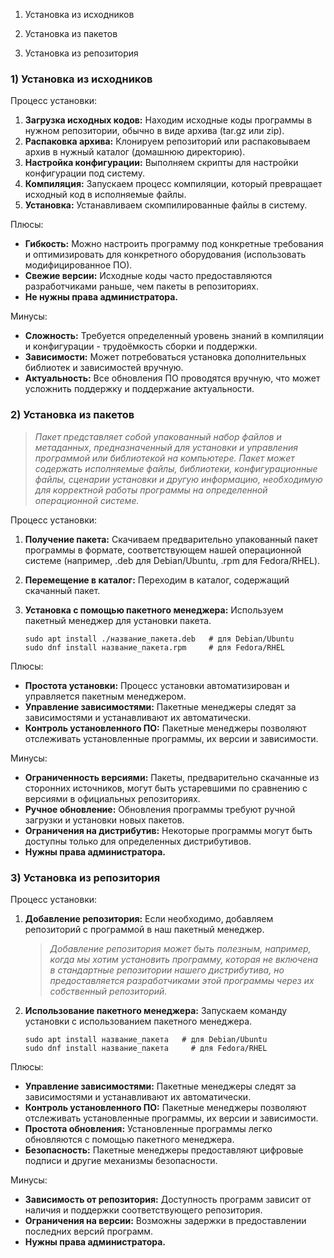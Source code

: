 1) Установка из исходников

2) Установка из пакетов

3) Установка из репозитория

### **1) Установка из исходников**

Процесс установки:

1. **Загрузка исходных кодов:** Находим исходные коды программы в нужном репозитории, обычно в виде архива (tar.gz или zip).
2. **Распаковка архива:** Клонируем репозиторий или распаковываем архив в нужный каталог (домашнюю директорию).
3. **Настройка конфигурации:** Выполняем скрипты для настройки конфигурации под систему.
4. **Компиляция:** Запускаем процесс компиляции, который превращает исходный код в исполняемые файлы.
5. **Установка:** Устанавливаем скомпилированные файлы в систему.

Плюсы:

- **Гибкость:** Можно настроить программу под конкретные требования и оптимизировать для конкретного оборудования (использовать модифицированное ПО).
- **Свежие версии:** Исходные коды часто предоставляются разработчиками раньше, чем пакеты в репозиториях.
- **Не нужны права администратора.**

Минусы:

- **Сложность:** Требуется определенный уровень знаний в компиляции и конфигурации - трудоёмкость сборки и поддержки.
- **Зависимости:** Может потребоваться установка дополнительных библиотек и зависимостей вручную.
- **Актуальность:** Все обновления ПО проводятся вручную, что может усложнить поддержку и поддержание актуальности.

### **2) Установка из пакетов**

> _Пакет представляет собой упакованный набор файлов и метаданных, предназначенный для установки и управления программой или библиотекой на компьютере. Пакет может содержать исполняемые файлы, библиотеки, конфигурационные файлы, сценарии установки и другую информацию, необходимую для корректной работы программы на определенной операционной системе._

Процесс установки:

1. **Получение пакета:** Скачиваем предварительно упакованный пакет программы в формате, соответствующем нашей операционной системе (например, .deb для Debian/Ubuntu, .rpm для Fedora/RHEL).
2. **Перемещение в каталог:** Переходим в каталог, содержащий скачанный пакет.
3. **Установка с помощью пакетного менеджера:** Используем пакетный менеджер для установки пакета.
    
    ```Shell
    sudo apt install ./название_пакета.deb   # для Debian/Ubuntu
    sudo dnf install название_пакета.rpm     # для Fedora/RHEL
    ```
    

Плюсы:

- **Простота установки:** Процесс установки автоматизирован и управляется пакетным менеджером.
- **Управление зависимостями:** Пакетные менеджеры следят за зависимостями и устанавливают их автоматически.
- **Контроль установленного ПО:** Пакетные менеджеры позволяют отслеживать установленные программы, их версии и зависимости.

Минусы:

- **Ограниченность версиями:** Пакеты, предварительно скачанные из сторонних источников, могут быть устаревшими по сравнению с версиями в официальных репозиториях.
- **Ручное обновление:** Обновления программы требуют ручной загрузки и установки новых пакетов.
- **Ограничения на дистрибутив:** Некоторые программы могут быть доступны только для определенных дистрибутивов.
- **Нужны права администратора.**

### **3) Установка из репозитория**

Процесс установки:

1. **Добавление репозитория:** Если необходимо, добавляем репозиторий с программой в наш пакетный менеджер.
    
    > _Добавление репозитория может быть полезным, например, когда мы хотим установить программу, которая не включена в стандартные репозитории нашего дистрибутива, но предоставляется разработчиками этой программы через их собственный репозиторий._
    
2. **Использование пакетного менеджера:** Запускаем команду установки с использованием пакетного менеджера.
    
    ```Shell
    sudo apt install название_пакета   # для Debian/Ubuntu
    sudo dnf install название_пакета     # для Fedora/RHEL
    ```
    

Плюсы:

- **Управление зависимостями:** Пакетные менеджеры следят за зависимостями и устанавливают их автоматически.
- **Контроль установленного ПО:** Пакетные менеджеры позволяют отслеживать установленные программы, их версии и зависимости.
- **Простота обновления:** Установленные программы легко обновляются с помощью пакетного менеджера.
- **Безопасность:** Пакетные менеджеры предоставляют цифровые подписи и другие механизмы безопасности.

Минусы:

- **Зависимость от репозитория:** Доступность программ зависит от наличия и поддержки соответствующего репозитория.
- **Ограничения на версии:** Возможны задержки в предоставлении последних версий программ.
- **Нужны права администратора.**
<div class="page-break" style="page-break-before: always;"></div>
